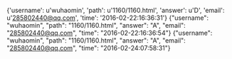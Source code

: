 {'username': u'wuhaomin', 'path': u'1160/1160.html', 'answer': u'D', 'email': u'285802440@qq.com', 'time': '2016-02-22:16:36:31'}
{"username": "wuhaomin", "path": "1160/1160.html", "answer": "A", "email": "285802440@qq.com", "time": "2016-02-22:16:36:54"}
{"username": "wuhaomin", "path": "1160/1160.html", "answer": "A", "email": "285802440@qq.com", "time": "2016-02-24:07:58:31"}